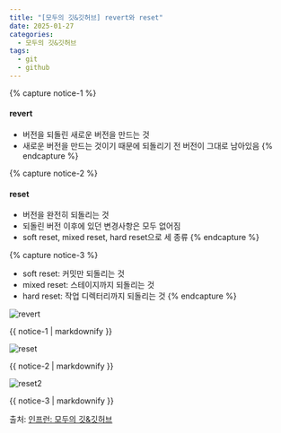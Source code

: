 ```yaml
---
title: "[모두의 깃&깃허브] revert와 reset"
date: 2025-01-27
categories:
  - 모두의 깃&깃허브
tags:
  - git
  - github
---
```


{% capture notice-1 %}
#### revert

* 버전을 되돌린 새로운 버전을 만드는 것
* 새로운 버전을 만드는 것이기 때문에 되돌리기 전 버전이 그대로 남아있음
{% endcapture %}

{% capture notice-2 %}
#### reset

* 버전을 완전히 되돌리는 것
* 되돌린 버전 이후에 있던 변경사항은 모두 없어짐
* soft reset, mixed reset, hard reset으로 세 종류
{% endcapture %}

{% capture notice-3 %}
* soft reset: 커밋만 되돌리는 것
* mixed reset: 스테이지까지 되돌리는 것
* hard reset: 작업 디렉터리까지 되돌리는 것
{% endcapture %}

![revert](https://github.com/user-attachments/assets/c0513172-d0ab-4880-8828-6991145c7062)
<div class="notice">
  {{ notice-1 | markdownify }}
</div>

![reset](https://github.com/user-attachments/assets/a8b5836c-5cc8-42d7-9e85-35f8845dbf84)
<div class="notice">
  {{ notice-2 | markdownify }}
</div>

![reset2](https://github.com/user-attachments/assets/8ed48aef-1805-433c-91f7-9423ab49aeab)
<div class="notice">
  {{ notice-3 | markdownify }}
</div>

출처: [인프런: 모두의 깃&깃허브][source]

[source]: https://www.inflearn.com/course/%EB%AA%A8%EB%91%90%EC%9D%98-%EA%B9%83-%EA%B9%83%ED%97%88%EB%B8%8C/dashboard
